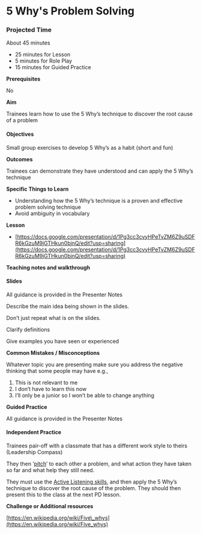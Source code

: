 # 5 Why's Problem Solving

### ‌**Projected Time**

About 45 minutes

* 25 minutes for Lesson
* 5 minutes for Role Play
* 15 minutes for Guided Practice

‌**Prerequisites**

‌No

‌**Aim**

Trainees learn how to use the 5 Why’s technique to discover the root cause of a problem

#### **Objectives**

Small group exercises to develop 5 Why’s as a habit \(short and fun\)

**Outcomes** 

Trainees can demonstrate they have understood and can apply the 5 Why’s technique

‌**Specific Things to Learn**

* Understanding how the 5 Why’s technique is a proven and effective problem solving technique 
* Avoid ambiguity in vocabulary

‌**Lesson**

* [https://docs.google.com/presentation/d/1Pg3cc3cvyHPeTvZM6Z9uSDFR6kGzuM9jGTHkun0bjnQ/edit?usp=sharing](https://docs.google.com/presentation/d/1Pg3cc3cvyHPeTvZM6Z9uSDFR6kGzuM9jGTHkun0bjnQ/edit?usp=sharing)

‌**Teaching notes and walkthrough** 

#### **Slides**

All guidance is provided in the Presenter Notes

Describe the main idea being shown in the slides.

Don’t just repeat what is on the slides.

Clarify definitions

Give examples you have seen or experienced

‌‌**Common Mistakes / Misconceptions**

Whatever topic you are presenting make sure you address the negative thinking that some people may have e.g.,

1. This is not relevant to me 
2. I don’t have to learn this now
3. I’ll only be a junior so I won’t be able to change anything 

‌**Guided Practice**

All guidance is provided in the Presenter Notes

#### **Independent Practice**

Trainees pair-off with a classmate that has a different work style to theirs \(Leadership Compass\)

They then ‘[pitch](https://docs.google.com/presentation/d/1AvHZEvbPqtUAN1qs4Xtl3gDEpM8y-my_BYzuVdBC-Lo/edit?usp=sharing)’ to each other a problem, and what action they have taken so far and what help they still need.

They must use the [Active Listening skills](https://docs.google.com/presentation/d/1y8pv9U8QSsygDnDRKG0GM5zArGtGeq9KX6KOWqTXhZI/edit?usp=sharing), and then apply the 5 Why’s technique to discover the root cause of the problem. They should then present this to the class at the next PD lesson.

‌**Challenge or Additional resources**

[https://en.wikipedia.org/wiki/Five\_whys](https://en.wikipedia.org/wiki/Five_whys)

